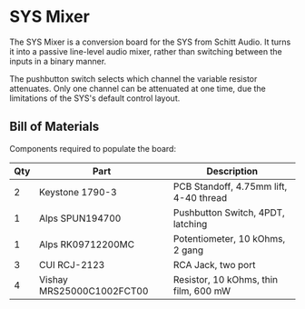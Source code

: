 # SYS Mixer

The SYS Mixer is a conversion board for the SYS from Schitt Audio. It turns it
into a passive line-level audio mixer, rather than switching between the inputs
in a binary manner.

The pushbutton switch selects which channel the variable resistor attenuates.
Only one channel can be attenuated at one time, due the limitations of the
SYS's default control layout.

## Bill of Materials

Components required to populate the board:

| Qty  | Part | Description |
| ---- | ---- | ---- |
| 2 | Keystone 1790-3 | PCB Standoff, 4.75mm lift, 4-40 thread |
| 1 | Alps SPUN194700 | Pushbutton Switch, 4PDT, latching |
| 1 | Alps RK09712200MC | Potentiometer, 10 kOhms, 2 gang |
| 3 | CUI RCJ-2123 | RCA Jack, two port  |
| 4 | Vishay MRS25000C1002FCT00 | Resistor, 10 kOhms, thin film, 600 mW |
